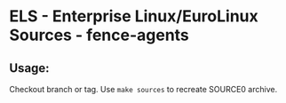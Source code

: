 # ELS - Enterprise Linux/EuroLinux Sources - fence-agents
 
## Usage:
  Checkout branch or tag. Use `make sources` to recreate  SOURCE0 archive.
